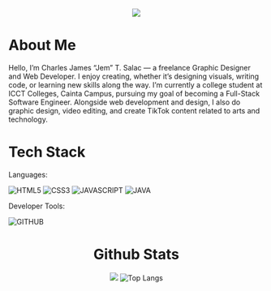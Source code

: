 <h1 align="center">
    <img src="https://readme-typing-svg.herokuapp.com/?font=TimesNewRoman&size=35&center=true&vCenter=true&width=500&height=70&duration=2000&lines=Hey+Friend!+👋;+It's+Jem!+𐀪;" />
</h1>

# About Me
Hello, I’m Charles James “Jem” T. Salac — a freelance Graphic Designer and Web Developer. I enjoy creating, whether it’s designing visuals, writing code, or learning new skills along the way. I’m currently a college student at ICCT Colleges, Cainta Campus, pursuing my goal of becoming a Full-Stack Software Engineer. Alongside web development and design, I also do graphic design, video editing, and create TikTok content related to arts and technology.

# Tech Stack

Languages:

![HTML5](https://img.shields.io/badge/HTML5-%23E34F26?logo=html5&logoColor=white)
![CSS3](https://img.shields.io/badge/CSS3-blue?logo=css3)
![JAVASCRIPT](https://img.shields.io/badge/JAVASCRIPT-black?logo=javascript)
![JAVA](https://img.shields.io/badge/JAVA-%23f89820?logo=openjdk&logoColor=white)
<!---![PHP](https://img.shields.io/badge/PHP-%23777BB4?logo=php&logoColor=white)-->
<!---![SQL](https://img.shields.io/badge/SQL-%2306B6D4?logo=zaim&logoColor=white)-->
<!---![KOTLIN](https://img.shields.io/badge/KOTLIN-%237F52FF?logo=kotlin&logoColor=white)-->

Developer Tools:

![GITHUB](https://img.shields.io/badge/GITHUB-%23181717?logo=github&logoColor=white)

<div align="center">
  
  # Github Stats
  ![](https://github-readme-stats.vercel.app/api?username=jem-tech-22&theme=tokyonight&hide_border=false&include_all_commits=true&count_private=true)
  ![Top Langs](https://github-readme-stats.vercel.app/api/top-langs/?username=jem-tech-22&theme=tokyonight&exclude_repo=csm-admin-dashboard,chess-pain)
  
   <!--- <img src="https://github-readme-stats.vercel.app/api/top-langs?username=carljosephsalac&show_icons=true&locale=en&layout=compact&theme=dark" alt="carljosephsalac" /> -->
</div>
